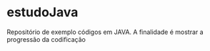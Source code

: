 # estudoJava
Repositório de exemplo códigos em JAVA. A finalidade é mostrar a progressão da codificação 
